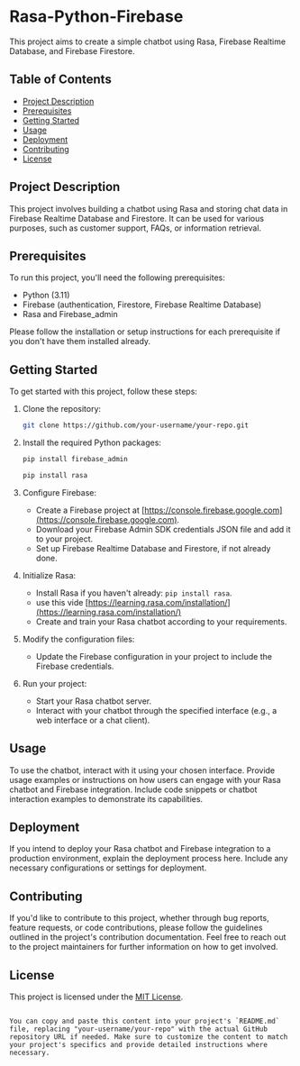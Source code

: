# Rasa-Python-Firebase

This project aims to create a simple chatbot using Rasa, Firebase Realtime Database, and Firebase Firestore.

## Table of Contents

- [Project Description](#project-description)
- [Prerequisites](#prerequisites)
- [Getting Started](#getting-started)
- [Usage](#usage)
- [Deployment](#deployment)
- [Contributing](#contributing)
- [License](#license)

## Project Description

This project involves building a chatbot using Rasa and storing chat data in Firebase Realtime Database and Firestore. It can be used for various purposes, such as customer support, FAQs, or information retrieval. 

## Prerequisites

To run this project, you'll need the following prerequisites:

- Python (3.11)
- Firebase (authentication, Firestore, Firebase Realtime Database)
- Rasa and Firebase_admin

Please follow the installation or setup instructions for each prerequisite if you don't have them installed already.

## Getting Started

To get started with this project, follow these steps:

1. Clone the repository:

   ```bash
   git clone https://github.com/your-username/your-repo.git
   ```

2. Install the required Python packages:

   ```bash
   pip install firebase_admin
   ```
   ```bash
   pip install rasa
   ```

3. Configure Firebase:

   - Create a Firebase project at [https://console.firebase.google.com](https://console.firebase.google.com).
   - Download your Firebase Admin SDK credentials JSON file and add it to your project.
   - Set up Firebase Realtime Database and Firestore, if not already done.
   
4. Initialize Rasa:

   - Install Rasa if you haven't already: `pip install rasa`.
   - use this vide [https://learning.rasa.com/installation/](https://learning.rasa.com/installation/)
   - Create and train your Rasa chatbot according to your requirements.

5. Modify the configuration files:

   - Update the Firebase configuration in your project to include the Firebase credentials.

6. Run your project:

   - Start your Rasa chatbot server.
   - Interact with your chatbot through the specified interface (e.g., a web interface or a chat client).

## Usage

To use the chatbot, interact with it using your chosen interface. Provide usage examples or instructions on how users can engage with your Rasa chatbot and Firebase integration. Include code snippets or chatbot interaction examples to demonstrate its capabilities.

## Deployment

If you intend to deploy your Rasa chatbot and Firebase integration to a production environment, explain the deployment process here. Include any necessary configurations or settings for deployment.

## Contributing

If you'd like to contribute to this project, whether through bug reports, feature requests, or code contributions, please follow the guidelines outlined in the project's contribution documentation. Feel free to reach out to the project maintainers for further information on how to get involved.

## License

This project is licensed under the [MIT License](LICENSE).
```

You can copy and paste this content into your project's `README.md` file, replacing "your-username/your-repo" with the actual GitHub repository URL if needed. Make sure to customize the content to match your project's specifics and provide detailed instructions where necessary.
